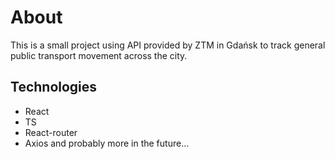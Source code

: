 # About
This is a small project using API provided by ZTM in Gdańsk to track general public transport movement across the city.

## Technologies
- React
- TS
- React-router
- Axios
and probably more in the future...
